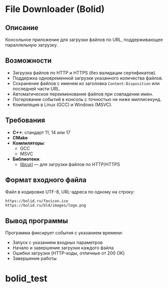 # File Downloader (Bolid)

## Описание

Консольное приложение для загрузки файлов по URL, поддерживающее параллельную загрузку.

## Возможности

- Загрузка файлов по HTTP и HTTPS (без валидации сертификатов).
- Поддержка одновременной загрузки указанного количества файлов.
- Сохранение файлов с именем из заголовка `Content-Disposition` или последней части URL.
- Автоматическое переименование файлов при совпадении имен.
- Логирование событий в консоль с точностью не ниже миллисекунд.
- Компиляция в Linux (GCC) и Windows (MSVC).

## Требования

- **C++**: стандарт 11, 14 или 17
- **CMake**
- **Компиляторы**:
  - GCC
  - MSVC
- **Библиотеки**:
  - [libcurl](https://curl.se/libcurl/) — для загрузки файлов по HTTP/HTTPS

## Формат входного файла

Файл в кодировке UTF-8, URL-адреса по одному на строку:

```
https://bolid.ru/favicon.ico
https://bolid.ru/bld/images/logo.png
```

## Вывод программы

Программа фиксирует события с указанием времени:

- Запуск с указанием входных параметров
- Начало и завершение загрузки каждого файла
- Ошибки загрузки (HTTP-коды, отличные от 200 OK)
- Завершение работы


# bolid_test


